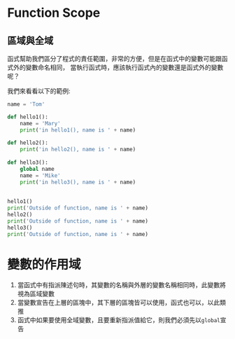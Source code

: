 # Function Scope
## 區域與全域
函式幫助我們區分了程式的責任範圍，非常的方便，但是在函式中的變數可能跟函式外的變數命名相同，
當執行函式時，應該執行函式內的變數還是函式外的變數呢？

我們來看看以下的範例:
```python
name = 'Tom'

def hello1():
    name = 'Mary'
    print('in hello1(), name is ' + name)
    
def hello2():
    print('in hello2(), name is ' + name)
    
def hello3():
    global name
    name = 'Mike'
    print('in hello3(), name is ' + name)
    
    
hello1()
print('Outside of function, name is ' + name)
hello2()
print('Outside of function, name is ' + name)
hello3()
print('Outside of function, name is ' + name)
```

# 變數的作用域
1. 當函式中有指派陳述句時，其變數的名稱與外層的變數名稱相同時，此變數將視為區域變數
2. 當變數宣告在上層的區塊中，其下層的區塊皆可以使用，函式也可以，以此類推
3. 函式中如果要使用全域變數，且要重新指派值給它，則我們必須先以`global`宣告
